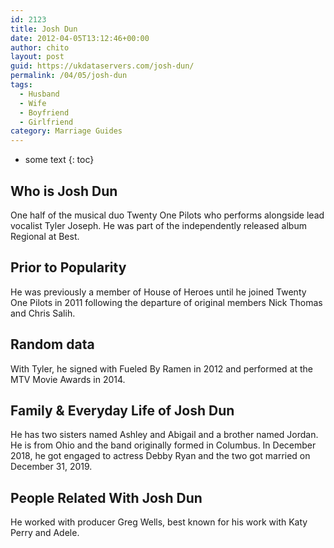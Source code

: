 ```yaml
---
id: 2123
title: Josh Dun
date: 2012-04-05T13:12:46+00:00
author: chito
layout: post
guid: https://ukdataservers.com/josh-dun/
permalink: /04/05/josh-dun
tags:
  - Husband
  - Wife
  - Boyfriend
  - Girlfriend
category: Marriage Guides
---
```


* some text
{: toc}
          
          
## Who is  Josh Dun
                  
                  
                  
One half of the musical duo Twenty One Pilots who performs alongside lead vocalist Tyler Joseph. He was part of the independently released album Regional at Best. 
                  
                
                
                
## Prior to Popularity 
                  
                  
                  
He was previously a member of House of Heroes until he joined Twenty One Pilots in 2011 following the departure of original members Nick Thomas and Chris Salih. 
                  
                
                
                
## Random data 
                  
                  
                  
With Tyler, he signed with Fueled By Ramen in 2012 and performed at the MTV Movie Awards in 2014.
                  
                
                
                
## Family & Everyday Life of Josh Dun
                  
                  
                  
He has two sisters named Ashley and Abigail and a brother named Jordan. He is from Ohio and the band originally formed in Columbus. In December 2018, he got engaged to actress Debby Ryan and the two got married on December 31, 2019.  
                  
                
                
                
## People Related With  Josh Dun
                  
                  
                  
He worked with producer Greg Wells, best known for his work with Katy Perry and Adele.
                  
                
              
            
          
          
          
    
    
  

